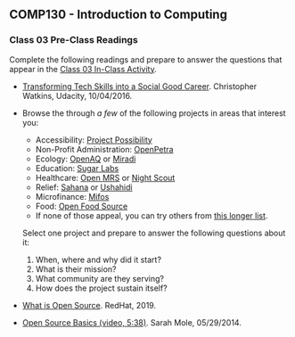## COMP130 - Introduction to Computing

### Class 03 Pre-Class Readings

Complete the following readings and prepare to answer the questions that appear in the [Class 03 In-Class Activity](./class03.pdf).

- [Transforming Tech Skills into a Social Good Career](https://blog.udacity.com/2016/10/transforming-tech-skills-social-good-career.html). Christopher Watkins, Udacity, 10/04/2016.
- Browse the through *a few* of the following projects in areas that interest you:
   - Accessibility: [Project Possibility](http://projectpossibility.org/)
   - Non-Profit Administration: [OpenPetra](https://www.openpetra.org)
   - Ecology: [OpenAQ](https://openaq.org/) or [Miradi](https://www.miradi.org/faqs/)
   - Education: [Sugar Labs](https://sugarlabs.org)
   - Healthcare: [Open MRS](https://openmrs.org) or [Night Scout](http://www.nightscout.info)
   - Relief: [Sahana](https://sahanafoundation.org) or [Ushahidi](https://www.ushahidi.com)
   -	Microfinance: [Mifos](https://mifos.org)
   - Food: [Open Food Source](http://www.openfoodsource.org)
   - If none of those appeal, you can try others from [this longer list](http://www.foss2serve.org/index.php/HFOSS_Projects).  

  Select one project and prepare to answer the following questions about it:
  1. When, where and why did it start?
  1. What is their mission?
  1. What community are they serving?
  1. How does the project sustain itself?
- [What is Open Source](https://opensource.com/resources/what-open-source). RedHat, 2019.
- [Open Source Basics (video, 5:38)](https://www.youtube.com/watch?v=upxUAI-fAtE). Sarah Mole, 05/29/2014.

